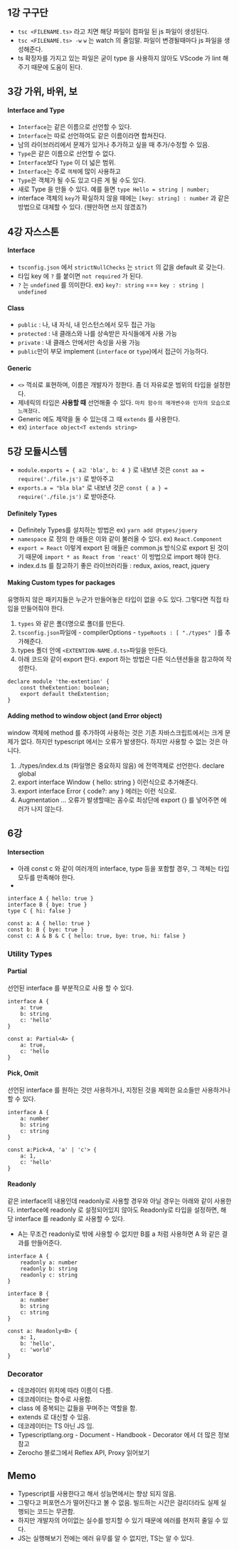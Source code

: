 ## 1강 구구단

- `tsc <FILENAME.ts>` 라고 치면 해당 파일이 컴파일 된 js 파일이 생성된다. 
- `tsc <FILENAME.ts> -w` `w` 는 watch 의 줄임말. 파일이 변경될때마다 js 파일을 생성해준다.
- ts 확장자를 가지고 있는 파일은 굳이 type 을 사용하지 않아도 VScode 가 lint 해주기 때문에 도움이 된다.

## 3강 가위, 바위, 보

#### Interface and Type

- `Interface`는 같은 이름으로 선언할 수 있다. 
- `Interface`는 따로 선언하여도 같은 이름이라면 합쳐진다.
- 남의 라이브러리에서 문제가 있거나 추가하고 싶을 때 추가/수정할 수 있음.
- `Type`은 같은 이름으로 선언할 수 없다.
- `Interface`보다 `Type` 이 더 넓은 범위.
- `Interface`는 주로 `객체`에 많이 사용하고 
- `Type`은 객체가 될 수도 있고 다른 게 될 수도 있다.
- 새로 Type 을 만들 수 있다. 예를 들면 `type Hello = string | number;`
- interface 객체의 `key`가 확실하지 않을 때에는 `[key: string] : number` 과 같은 방법으로 대체할 수 있다. (웬만하면 쓰지 않겠죠?)

## 4강 자스스톤

#### Interface

- `tsconfig.json` 에서 `strictNullChecks` 는 `strict` 의 값을 default 로 갖는다.
- 타입 key 에 `?` 를 붙이면 `not required` 가 된다. 
- `?` 는 `undefined` 를 의미한다. ex) `key?: string` === `key : string | undefined`

#### Class

- `public` : 나, 내 자식, 내 인스턴스에서 모두 접근 가능
- `protected` : 내 클래스와 나를 상속받은 자식들에게 사용 가능
- `private` : 내 클래스 안에서만 속성을 사용 가능
- `public`만이 부모 implement (`interface` or `type`)에서 접근이 가능하다.

#### Generic

- `<>` 꺽쇠로 표현하며, 이름은 개발자가 정한다. 좀 더 자유로운 범위의 타입을 설정한다.
- 제네릭의 타입은 **사용할 때** 선언해줄 수 있다. `마치 함수의 매개변수와 인자의 모습으로 느껴졌다.`
- Generic 에도 제약을 둘 수 있는데 그 때 `extends` 를 사용한다.
- ex) `interface object<T extends string>`

## 5강 모듈시스템

- `module.exports = { a고 'bla', b: 4 }` 로 내보낸 것은 `const aa = require('./file.js')` 로 받아주고
- `exports.a = "bla bla"` 로 내보낸 것은 `const { a } = require('./file.js')` 로 받아준다.

#### Definitely Types

- Definitely Types를 설치하는 방법은 ex) `yarn add @types/jquery` 
- `namespace` 로 정의 한 애들은 이와 같이 불러올 수 있다. ex) `React.Component`
- `export = React` 이렇게 export 된 애들은 common.js 방식으로 export 된 것이기 때문에 `import * as React from 'react'` 이 방법으로 import 해야 한다.
- index.d.ts 를 참고하기 좋은 라이브러리들 : redux, axios, react, jquery

#### Making Custom types for packages

유명하지 않은 패키지들은 누군가 만들어놓은 타입이 없을 수도 있다. 그렇다면 직접 타입을 만들어줘야 한다.

1. `types` 와 같은 폴더명으로 폴더를 만든다.
2. `tsconfig.json`파일에 - compilerOptions - `typeRoots : [ "./types" ]`를 추가해준다.
3. types 폴더 안에 `<EXTENTION-NAME.d.ts>`파일을 만든다.
4. 아래 코드와 같이 export 한다. export 하는 방법은 다른 익스텐션들을 참고하여 작성한다.
   
```
declare module 'the-extention' {
    const theExtention: boolean;
    export default theExtention;
}
```

#### Adding method to window object (and Error object)

window 객체에 method 를 추가하여 사용하는 것은 기존 자바스크립트에서는 크게 문제가 없다. 하지만 typescript 에서는 오류가 발생한다. 하지만 사용할 수 없는 것은 아니다.

1. ./types/index.d.ts (파일명은 중요하지 않음) 에 전역객체로 선언한다. declare global
2. export interface Window { hello: string } 이런식으로 추가해준다.
3. export interface Error { code?: any } 에러는 이런 식으로.
4. Augmentation ... 오류가 발생할때는 꼼수로 최상단에 export {} 를 넣어주면 에러가 나지 않는다.

## 6강

#### Intersection

- 아래 const c 와 같이 여러개의 interface, type 등을 포함할 경우, 그 객체는 타입 모두를 만족해야 한다.
- 

```
interface A { hello: true }
interface B { bye: true }
type C { hi: false }

const a: A { hello: true }
const b: B { bye: true }
const c: A & B & C { hello: true, bye: true, hi: false }
```

### Utility Types

#### Partial

선언된 interface 를 부분적으로 사용 할 수 있다.

```
interface A {
    a: true
    b: string
    c: 'hello' 
}

const a: Partial<A> {
    a: true,
    c: 'hello
}
```

#### Pick, Omit

선언된 interface 를 원하는 것만 사용하거나, 지정된 것을 제외한 요소들만 사용하거나 할 수 있다.

```
interface A {
    a: number
    b: string
    c: string
}

const a:Pick<A, 'a' | 'c'> {
    a: 1,
    c: 'hello'
}
```

#### Readonly

같은 interface의 내용인데 readonly로 사용할 경우와 아닐 경우는 아래와 같이 사용한다. interface에 readonly 로 설정되어있지 않아도 Readonly로 타입을 설정하면, 해당 interface 를 readonly 로 사용할 수 있다.

- A는 무조건 readonly로 밖에 사용할 수 없지만 B를 a 처럼 사용하면 A 와 같은 결과를 만들어준다.

```
interface A {
    readonly a: number
    readonly b: string
    readonly c: string
}

interface B {
    a: number
    b: string
    c: string
}

const a: Readonly<B> {
    a: 1,
    b: 'hello',
    c: 'world'
}
```

### Decorator

- 데코레이터 위치에 따라 이름이 다름.
- 데코레이터는 함수로 사용함.
- class 에 중복되는 값들을 꾸며주는 역할을 함.
- extends 로 대신할 수 있음.
- 데코레이터는 TS 아닌 JS 임.
- Typescriptlang.org - Document - Handbook - Decorator 에서 더 많은 정보 참고
- Zerocho 블로그에서 Reflex API, Proxy 읽어보기

## Memo

- Typescript를 사용한다고 해서 성능면에서는 향상 되지 않음.
- 그렇다고 퍼포먼스가 떨어진다고 볼 수 없음. 빌드하는 시간은 걸리더라도 실제 실행되는 코드는 무관함.
- 하지만 개발자의 어이없는 실수를 방지할 수 있기 때문에 에러를 현저히 줄일 수 있다.
- JS는 실행해보기 전에는 에러 유무를 알 수 없지만, TS는 알 수 있다.